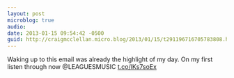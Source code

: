 ```yaml
---
layout: post
microblog: true
audio: 
date: 2013-01-15 09:54:42 -0500
guid: http://craigmcclellan.micro.blog/2013/01/15/t291196716705783808.html
---
```

Waking up to this email was already the highlight of my day. On my first listen through now @LEAGUESMUSIC [t.co/lKs7soEx](http://t.co/lKs7soEx)

